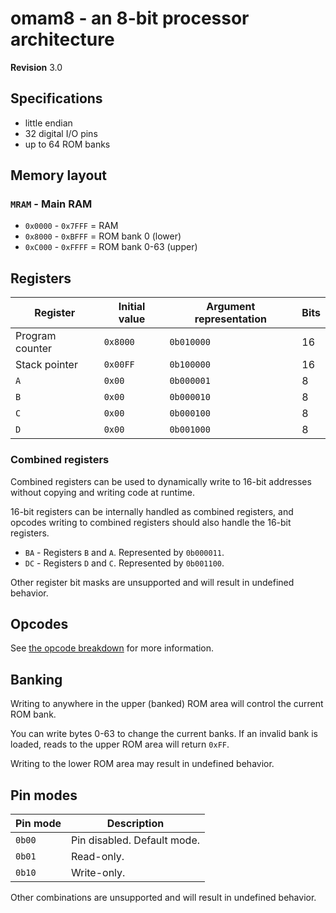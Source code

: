 # omam8 - an 8-bit processor architecture

**Revision** 3.0

## Specifications

- little endian
- 32 digital I/O pins
- up to 64 ROM banks

## Memory layout

### `MRAM` - Main RAM

- `0x0000` - `0x7FFF` = RAM
- `0x8000` - `0xBFFF` = ROM bank 0 (lower)
- `0xC000` - `0xFFFF` = ROM bank 0-63 (upper)

## Registers

| Register        | Initial value | Argument representation | Bits |
| --------------- | ------------- | ----------------------- | ---- |
| Program counter | `0x8000`      | `0b010000`              | 16   |
| Stack pointer   | `0x00FF`      | `0b100000`              | 16   |
| `A`             | `0x00`        | `0b000001`              | 8    |
| `B`             | `0x00`        | `0b000010`              | 8    |
| `C`             | `0x00`        | `0b000100`              | 8    |
| `D`             | `0x00`        | `0b001000`              | 8    |

### Combined registers

Combined registers can be used to dynamically write to 16-bit addresses without copying and writing code at runtime.

16-bit registers can be internally handled as combined registers, and opcodes writing to combined registers should also handle the 16-bit registers.

- `BA` - Registers `B` and `A`. Represented by `0b000011`.
- `DC` - Registers `D` and `C`. Represented by `0b001100`.

Other register bit masks are unsupported and will result in undefined behavior.

## Opcodes

See [the opcode breakdown](ops.md) for more information.

## Banking

Writing to anywhere in the upper (banked) ROM area will control the current ROM bank.

You can write bytes 0-63 to change the current banks. If an invalid bank is loaded, reads to the upper ROM area will return `0xFF`.

Writing to the lower ROM area may result in undefined behavior.

## Pin modes

| Pin mode | Description                 |
| -------- | --------------------------- |
| `0b00`   | Pin disabled. Default mode. |
| `0b01`   | Read-only.                  |
| `0b10`   | Write-only.                 |

Other combinations are unsupported and will result in undefined behavior.
